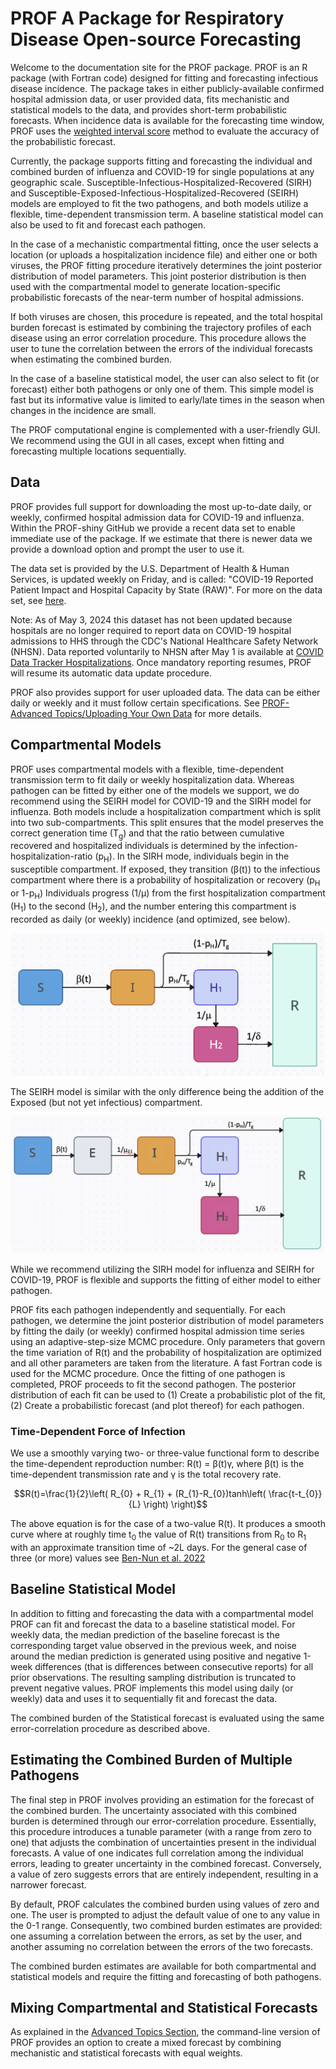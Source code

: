# PROF A Package for Respiratory Disease Open-source Forecasting

Welcome to the documentation site for the PROF package. PROF is an R package (with Fortran code) designed for fitting and forecasting infectious disease incidence. The package takes in either publicly-available confirmed hospital admission data, or user provided data, fits mechanistic and statistical models to the data, and provides short-term probabilistic forecasts. When incidence data is available for the forecasting time window, PROF uses the [weighted interval score](https://journals.plos.org/ploscompbiol/article?id=10.1371/journal.pcbi.1008618) method to evaluate the accuracy of the probabilistic forecast.

Currently, the package supports fitting and forecasting the individual and combined burden of influenza and COVID-19 for single populations at any geographic scale. Susceptible-Infectious-Hospitalized-Recovered (SIRH) and Susceptible-Exposed-Infectious-Hospitalized-Recovered (SEIRH) models are employed to fit the two pathogens, and both models utilize a flexible, time-dependent transmission term. A baseline statistical model can also be used to fit and forecast each pathogen.

In the case of a mechanistic compartmental fitting, once the user selects a location (or uploads a hospitalization incidence file) and either one or both viruses, the PROF fitting procedure iteratively determines the joint posterior distribution of model parameters. This joint posterior distribution is then used with the compartmental model to generate location-specific probabilistic forecasts of the near-term number of hospital admissions.

If both viruses are chosen, this procedure is repeated, and the total hospital burden forecast is estimated by combining the trajectory profiles of each disease using an error correlation procedure. This procedure allows the user to tune the correlation between the errors of the individual forecasts when estimating the combined burden.

In the case of a baseline statistical model, the user can also select to fit (or forecast) either both pathogens or only one of them. This simple model is fast but its informative value is limited to early/late times in the season when changes in the incidence are small.

The PROF computational engine is complemented with a user-friendly GUI. We recommend using the GUI in all cases, except when fitting and forecasting multiple locations sequentially.

## Data

PROF provides full support for downloading the most up-to-date daily, or weekly, confirmed hospital admission data for COVID-19 and influenza. Within the PROF-shiny GitHub we provide a recent data set to enable immediate use of the package. If we estimate that there is newer data we provide a download option and prompt the user to use it.

The data set is provided by the U.S. Department of Health & Human Services, is updated weekly on Friday, and is called: "COVID-19 Reported Patient Impact and Hospital Capacity by State (RAW)". For more on the data set, see [here](https://healthdata.gov/dataset/COVID-19-Reported-Patient-Impact-and-Hospital-Capa/6xf2-c3ie).

Note: As of May 3, 2024 this dataset has not been updated because hospitals are no longer required to report data on COVID-19 hospital admissions to HHS through the CDC's National Healthcare Safety Network (NHSN). Data reported voluntarily to NHSN after May 1 is available at [COVID Data Tracker Hospitalizations](https://covid.cdc.gov/covid-data-tracker/#hospitalizations-landing). Once mandatory reporting resumes, PROF will resume its automatic data update procedure.

PROF also provides support for user uploaded data. The data can be either daily or weekly and it must follow certain specifications. See [PROF-Advanced Topics/Uploading Your Own Data](https://predsci.github.io/PROF/advanced/#uploading-your-own-data) for more details.

## Compartmental Models

PROF uses compartmental models with a flexible, time-dependent transmission term to fit daily or weekly hospitalization data. Whereas pathogen can be fitted by either one of the models we support, we do recommend using the SEIRH model for COVID-19 and the SIRH model for influenza. Both models include a hospitalization compartment which is split into two sub-compartments. This split ensures that the model preserves the correct generation time (T<sub>g</sub>) and that the ratio between cumulative recovered and hospitalized individuals is determined by the infection-hospitalization-ratio (p<sub>H</sub>). In the SIRH mode, individuals begin in the susceptible compartment. If exposed, they transition (β(t)) to the infectious compartment where there is a probability of hospitalization or recovery (p<sub>H</sub> or 1-p<sub>H</sub>) Individuals progress (1/μ) from the first hospitalization compartment (H<sub>1</sub>) to the second (H<sub>2</sub>), and the number entering this compartment is recorded as daily (or weekly) incidence (and optimized, see below).

![Influenza Model](img/model_influenza.png)

The SEIRH model is similar with the only difference being the addition of the Exposed (but not yet infectious) compartment.

![COVID-19 Model](img/model_covid19.png)

While we recommend utilizing the SIRH model for influenza and SEIRH for COVID-19, PROF is flexible and supports the fitting of either model to either pathogen.

PROF fits each pathogen independently and sequentially. For each pathogen, we determine the joint posterior distribution of model parameters by fitting the daily (or weekly) confirmed hospital admission time series using an adaptive-step-size MCMC procedure. Only parameters that govern the time variation of R(t) and the probability of hospitalization are optimized and all other parameters are taken from the literature. A fast Fortran code is used for the MCMC procedure. Once the fitting of one pathogen is completed, PROF proceeds to fit the second pathogen. The posterior distribution of each fit can be used to (1) Create a probabilistic plot of the fit, (2) Create a probabilistic forecast (and plot thereof) for each pathogen.

### Time-Dependent Force of Infection

We use a smoothly varying two- or three-value functional form to describe the time-dependent reproduction number: R(t) = β(t)γ, where β(t) is the time-dependent transmission rate and γ is the total recovery rate.

$$R(t)=\frac{1}{2}\left( R_{0} + R_{1} + (R_{1}-R_{0})tanh\left( \frac{t-t_{0}}{L} \right) \right)$$

The above equation is for the case of a two-value R(t). It produces a smooth curve where at roughly time t<sub>0</sub> the value of R(t) transitions from R<sub>0</sub> to R<sub>1</sub> with an approximate transition time of \~2L days. For the general case of three (or more) values see [Ben-Nun et al. 2022](https://journals.plos.org/ploscompbiol/article?id=10.1371/journal.pcbi.1010375)

## Baseline Statistical Model

In addition to fitting and forecasting the data with a compartmental model PROF can fit and forecast the data to a baseline statistical model. For weekly data, the median prediction of the baseline forecast is the corresponding target value observed in the previous week, and noise around the median prediction is generated using positive and negative 1-week differences (that is differences between consecutive reports) for all prior observations. The resulting sampling distribution is truncated to prevent negative values. PROF implements this model using daily (or weekly) data and uses it to sequentially fit and forecast the data.

The combined burden of the Statistical forecast is evaluated using the same error-correlation procedure as described above.

## Estimating the Combined Burden of Multiple Pathogens

The final step in PROF involves providing an estimation for the forecast of the combined burden. The uncertainty associated with this combined burden is determined through our error-correlation procedure. Essentially, this procedure introduces a tunable parameter (with a range from zero to one) that adjusts the combination of uncertainties present in the individual forecasts. A value of one indicates full correlation among the individual errors, leading to greater uncertainty in the combined forecast. Conversely, a value of zero suggests errors that are entirely independent, resulting in a narrower forecast.

By default, PROF calculates the combined burden using values of zero and one. The user is prompted to adjust the default value of one to any value in the 0-1 range. Consequently, two combined burden estimates are provided: one assuming a correlation between the errors, as set by the user, and another assuming no correlation between the errors of the two forecasts.

The combined burden estimates are available for both compartmental and statistical models and require the fitting and forecasting of both pathogens.

## Mixing Compartmental and Statistical Forecasts

As explained in the [Advanced Topics Section](https://predsci.github.io/PROF/advanced/#3-creating-an-ensemble-forecast), the command-line version of PROF provides an option to create a mixed forecast by combining mechanistic and statistical forecasts with equal weights.
